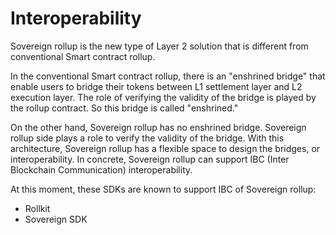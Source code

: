 # Interoperability

Sovereign rollup is the new type of Layer 2 solution that is different from conventional Smart contract rollup.

In the conventional Smart contract rollup, there is an "enshrined bridge" that enable users to bridge their tokens between L1 settlement layer and L2 execution layer. The role of verifying the validity of the bridge is played by the rollup contract. So this bridge is called "enshrined."

On the other hand, Sovereign rollup has no enshrined bridge. Sovereign rollup side plays a role to verify the validity of the bridge.
With this architecture, Sovereign rollup has a flexible space to design the bridges, or interoperability. In concrete, Sovereign rollup can support IBC (Inter Blockchain Communication) interoperability.

At this moment, these SDKs are known to support IBC of Sovereign rollup:

- Rollkit
- Sovereign SDK
